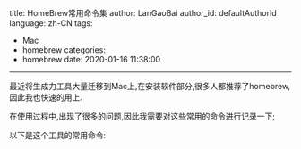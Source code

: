 title: HomeBrew常用命令集
author: LanGaoBai
author_id: defaultAuthorId
language: zh-CN
tags:
  - Mac
  - homebrew
categories:
  - homebrew
date: 2020-01-16 11:38:00

---

最近将生成力工具大量迁移到Mac上,在安装软件部分,很多人都推荐了homebrew,因此我也快速的用上.

在使用过程中,出现了很多的问题,因此我需要对这些常用的命令进行记录一下;

以下是这个工具的常用命令:


